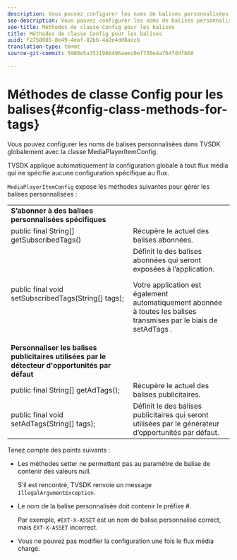 ```yaml
---
description: Vous pouvez configurer les noms de balises personnalisées dans TVSDK globalement avec la classe MediaPlayerItemConfig.
seo-description: Vous pouvez configurer les noms de balises personnalisées dans TVSDK globalement avec la classe MediaPlayerItemConfig.
seo-title: Méthodes de classe Config pour les balises
title: Méthodes de classe Config pour les balises
uuid: f2758085-8e49-4eaf-82bb-4a2e4dd8accb
translation-type: tm+mt
source-git-commit: 5908e5a3521966496aeec0ef730e4a704fddfb68

---
```



# Méthodes de classe Config pour les balises{#config-class-methods-for-tags}

Vous pouvez configurer les noms de balises personnalisées dans TVSDK globalement avec la classe MediaPlayerItemConfig.

TVSDK applique automatiquement la configuration globale à tout flux média qui ne spécifie aucune configuration spécifique au flux.

`MediaPlayerItemConfig` expose les méthodes suivantes pour gérer les balises personnalisées :

<table id="table_B37A6C75270D47BC99258F2884AD6905"> 
 <tbody> 
  <tr> 
   <td colname="col1"> <b>S’abonner à des balises personnalisées spécifiques</b> </td> 
   <td colname="col2"> </td> 
  </tr> 
  <tr> 
   <td colname="col1"> <span class="codeph"> public final String[] getSubscribedTags() </span> </td> 
   <td colname="col2"> Récupère le  actuel des balises abonnées. </td> 
  </tr> 
  <tr> 
   <td colname="col1"> <span class="codeph"> public final void setSubscribedTags(String[] tags); </span> </td> 
   <td colname="col2"> Définit le  des balises abonnées qui seront exposées à l’application. <p>Votre application est également automatiquement abonnée à toutes les balises transmises par le biais de <span class="codeph"> setAdTags </span>. </p> </td> 
  </tr> 
  <tr> 
   <td colname="col1"> <b>Personnaliser les balises publicitaires utilisées par le détecteur d'opportunités par défaut</b> </td> 
   <td colname="col2"> </td> 
  </tr> 
  <tr> 
   <td colname="col1"> <span class="codeph"> public final String[] getAdTags(); </span> </td> 
   <td colname="col2"> Récupère le  actuel des balises publicitaires. </td> 
  </tr> 
  <tr> 
   <td colname="col1"> <span class="codeph"> public final void setAdTags(String[] tags); </span> </td> 
   <td colname="col2"> Définit le  des balises publicitaires qui seront utilisées par le générateur d’opportunités par défaut. </td> 
  </tr> 
 </tbody> 
</table>

Tenez compte des points suivants :

* Les méthodes setter ne permettent pas au paramètre de balise de contenir des valeurs null.

   S’il est rencontré, TVSDK renvoie un message `IllegalArgumentException`.
* Le nom de la balise personnalisée doit contenir le préfixe #.

   Par exemple, `#EXT-X-ASSET` est un nom de balise personnalisé correct, mais `EXT-X-ASSET` incorrect.
* Vous ne pouvez pas modifier la configuration une fois le flux média chargé.

